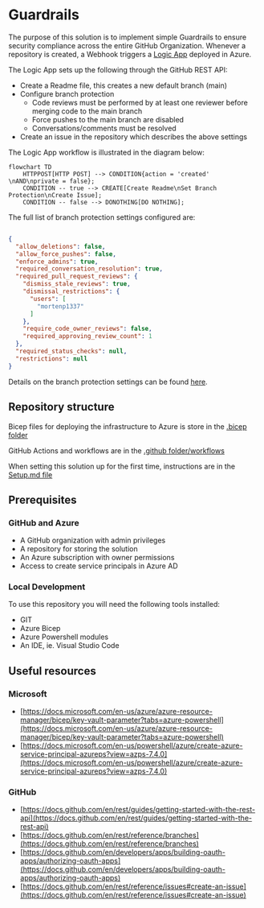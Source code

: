 # Guardrails

The purpose of this solution is to implement simple Guardrails to ensure security compliance across the entire GitHub Organization. Whenever a repository is created, a Webhook triggers a [Logic App](https://docs.microsoft.com/en-us/azure/logic-apps/) deployed in Azure.

The Logic App sets up the following through the GitHub REST API:

- Create a Readme file, this creates a new default branch (main)
- Configure branch protection
  - Code reviews must be performed by at least one reviewer before merging code to the main branch
  - Force pushes to the main branch are disabled
  - Conversations/comments must be resolved
- Create an issue in the repository which describes the above settings

The Logic App workflow is illustrated in the diagram below:

```mermaid
flowchart TD
    HTTPPOST[HTTP POST] --> CONDITION{action = 'created' \nAND\nprivate = false};
    CONDITION -- true --> CREATE[Create Readme\nSet Branch Protection\nCreate Issue];
    CONDITION -- false --> DONOTHING[DO NOTHING];
```

The full list of branch protection settings configured are:

```json

{
  "allow_deletions": false,
  "allow_force_pushes": false,
  "enforce_admins": true,
  "required_conversation_resolution": true,
  "required_pull_request_reviews": {
    "dismiss_stale_reviews": true,
    "dismissal_restrictions": {
      "users": [
        "mortenp1337"
      ]
    },
    "require_code_owner_reviews": false,
    "required_approving_review_count": 1
  },
  "required_status_checks": null,
  "restrictions": null
}

```

Details on the branch protection settings can be found [here](https://docs.github.com/en/rest/reference/branches#update-branch-protection).

## Repository structure

Bicep files for deploying the infrastructure to Azure is store in the [.bicep folder](./.bicep)

GitHub Actions and workflows are in the [.github folder/workflows](./.github/workflows)

When setting this solution up for the first time, instructions are in the [Setup.md file](./setup/Setup.md)

## Prerequisites

### GitHub and Azure

- A GitHub organization with admin privileges
- A repository for storing the solution
- An Azure subscription with owner permissions
- Access to create service principals in Azure AD

### Local Development

To use this repository you will need the following tools installed:

- GIT
- Azure Bicep
- Azure Powershell modules
- An IDE, ie. Visual Studio Code

## Useful resources

### Microsoft

- [https://docs.microsoft.com/en-us/azure/azure-resource-manager/bicep/key-vault-parameter?tabs=azure-powershell](https://docs.microsoft.com/en-us/azure/azure-resource-manager/bicep/key-vault-parameter?tabs=azure-powershell)
- [https://docs.microsoft.com/en-us/powershell/azure/create-azure-service-principal-azureps?view=azps-7.4.0](https://docs.microsoft.com/en-us/powershell/azure/create-azure-service-principal-azureps?view=azps-7.4.0)

### GitHub

- [https://docs.github.com/en/rest/guides/getting-started-with-the-rest-api](https://docs.github.com/en/rest/guides/getting-started-with-the-rest-api)
- [https://docs.github.com/en/rest/reference/branches](https://docs.github.com/en/rest/reference/branches)
- [https://docs.github.com/en/developers/apps/building-oauth-apps/authorizing-oauth-apps](https://docs.github.com/en/developers/apps/building-oauth-apps/authorizing-oauth-apps)
- [https://docs.github.com/en/rest/reference/issues#create-an-issue](https://docs.github.com/en/rest/reference/issues#create-an-issue)
